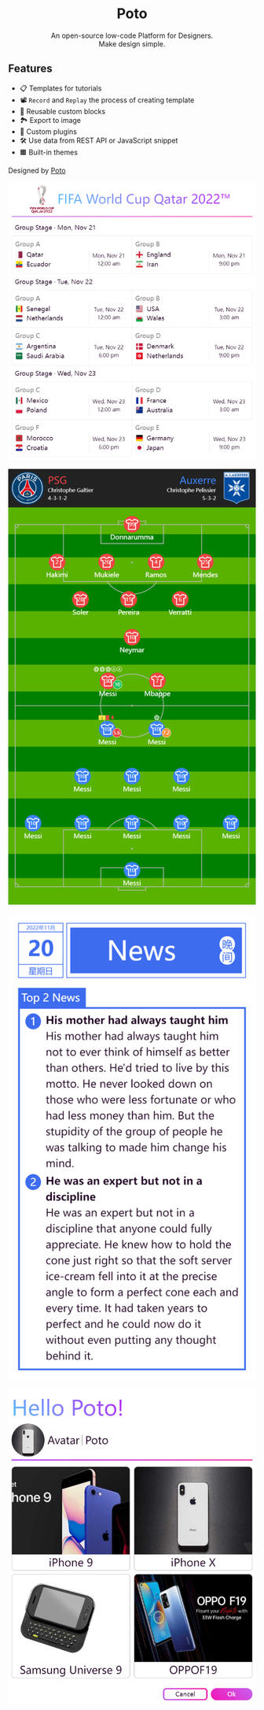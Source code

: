 <h1 align="center">
Poto
</h1>

<p align="center">
An open-source low-code Platform for Designers.
<br>Make design simple.
<br>
</p>

## Features

- 📋 Templates for tutorials
- 📽 `Record` and `Replay` the process of creating template
- 💾 Reusable custom blocks
- 🏞 Export to image
- 🧩 Custom plugins
- 🛠 Use data from REST API or JavaScript snippet
- 🟧 Built-in themes

Designed by [Poto](https://poto-vue.vercel.app/)

![screenshot3](./docs/public/images/screenshot3.png)

![screenshot4](./docs/public/images/screenshot4.png)

![screenshot2](./docs/public/images/screenshot2.png)

![screenshot1](./docs/public/images/screenshot1.png)
